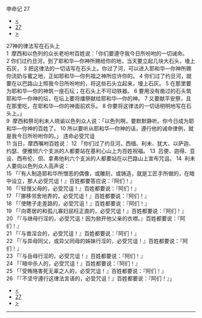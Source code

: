 ﻿





 申命记 27




* [<](bible/DEU26.md)
* [27](bible/DEU.md)
* [>](bible/DEU28.md)



 
27神的律法写在石头上  
1  摩西和以色列的众长老吩咐百姓说：「你们要遵守我今日所吩咐的一切诫命。 
2 你们过约旦河，到了耶和华—你神所赐给你的地，当天要立起几块大石头，墁上石灰， 
3 把这律法的一切话写在石头上。你过了河，可以进入耶和华—你神所赐你流奶与蜜之地，正如耶和华—你列祖之神所应许你的。 
4 你们过了约旦河，就要在以巴路山上照我今日所吩咐的，将这些石头立起来，墁上石灰。 
5 在那里要为耶和华—你的神筑一座石坛；在石头上不可动铁器。 
6 要用没有凿过的石头筑耶和华—你神的坛，在坛上要将燔祭献给耶和华—你的神。 
7 又要献平安祭，且在那里吃，在耶和华—你的神面前欢乐。 
8 你要将这律法的一切话明明地写在石头上。」  
9  摩西和祭司利未人晓谕以色列众人说：「以色列啊，要默默静听。你今日成为耶和华—你神的百姓了。 
10 所以要听从耶和华—你神的话，遵行他的诫命律例，就是我今日所吩咐你的。」 违命必受咒诅  
11 当日，摩西嘱咐百姓说： 
12 「你们过了约旦河，西缅、利未、犹大、以萨迦、约瑟、便雅悯六个支派的人都要站在基利心山上为百姓祝福。 
13  吕便、迦得、亚设、西布伦、但、拿弗他利六个支派的人都要站在以巴路山上宣布咒诅。 
14  利未人要向以色列众人高声说：  
15 「『有人制造耶和华所憎恶的偶像，或雕刻，或铸造，就是工匠手所做的，在暗中设立，那人必受咒诅！』百姓都要答应说：『阿们！』  
16 「『轻慢父母的，必受咒诅！』百姓都要说：『阿们！』  
17 「『挪移邻舍地界的，必受咒诅！』百姓都要说：『阿们！』  
18 「『使瞎子走差路的，必受咒诅！』百姓都要说：『阿们！』  
19 「『向寄居的和孤儿寡妇屈枉正直的，必受咒诅！』百姓都要说：『阿们！』  
20 「『与继母行淫的，必受咒诅！因为掀开他父亲的衣襟。』百姓都要说：『阿们！』  
21 「『与兽淫合的，必受咒诅！』百姓都要说：『阿们！』  
22 「『与异母同父，或异父同母的姊妹行淫的，必受咒诅！』百姓都要说：『阿们！』  
23 「『与岳母行淫的，必受咒诅！』百姓都要说：『阿们！』  
24 「『暗中杀人的，必受咒诅！』百姓都要说：『阿们！』  
25 「『受贿赂害死无辜之人的，必受咒诅！』百姓都要说：『阿们！』  
26 「『不坚守遵行这律法言语的，必受咒诅！』百姓都要说：『阿们！』」 
* [<](bible/DEU26.md)
* [27](bible/DEU.md)
* [>](bible/DEU28.md)





---









